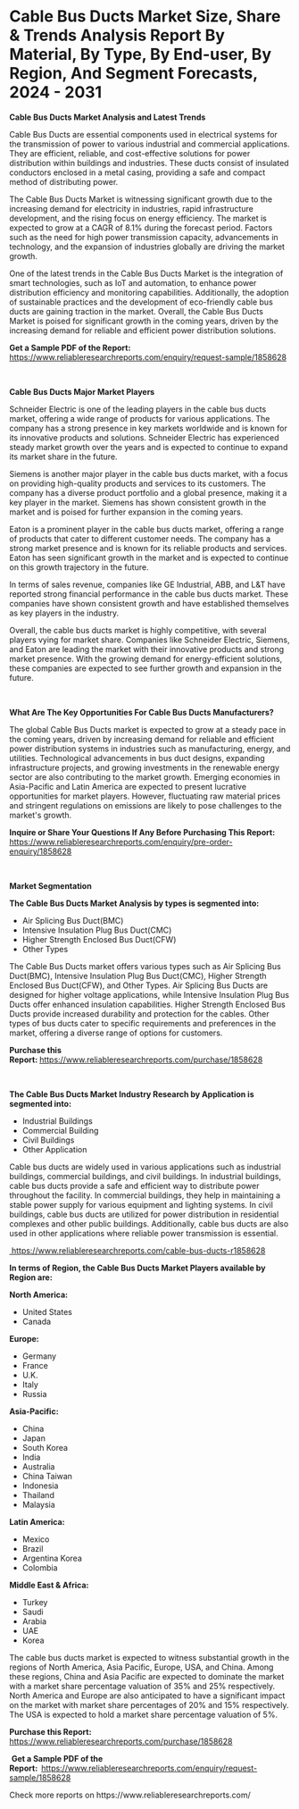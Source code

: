 <p><h1>Cable Bus Ducts Market Size, Share & Trends Analysis Report By Material, By Type, By End-user, By Region, And Segment Forecasts, 2024 - 2031</h1></p><p><strong>Cable Bus Ducts Market Analysis and Latest Trends</strong></p>
<p><p>Cable Bus Ducts are essential components used in electrical systems for the transmission of power to various industrial and commercial applications. They are efficient, reliable, and cost-effective solutions for power distribution within buildings and industries. These ducts consist of insulated conductors enclosed in a metal casing, providing a safe and compact method of distributing power.</p><p>The Cable Bus Ducts Market is witnessing significant growth due to the increasing demand for electricity in industries, rapid infrastructure development, and the rising focus on energy efficiency. The market is expected to grow at a CAGR of 8.1% during the forecast period. Factors such as the need for high power transmission capacity, advancements in technology, and the expansion of industries globally are driving the market growth.</p><p>One of the latest trends in the Cable Bus Ducts Market is the integration of smart technologies, such as IoT and automation, to enhance power distribution efficiency and monitoring capabilities. Additionally, the adoption of sustainable practices and the development of eco-friendly cable bus ducts are gaining traction in the market. Overall, the Cable Bus Ducts Market is poised for significant growth in the coming years, driven by the increasing demand for reliable and efficient power distribution solutions.</p></p>
<p><strong>Get a Sample PDF of the Report:&nbsp;</strong> <a href="https://www.reliableresearchreports.com/enquiry/request-sample/1858628">https://www.reliableresearchreports.com/enquiry/request-sample/1858628</a></p>
<p>&nbsp;</p>
<p><strong>Cable Bus Ducts Major Market Players</strong></p>
<p><p>Schneider Electric is one of the leading players in the cable bus ducts market, offering a wide range of products for various applications. The company has a strong presence in key markets worldwide and is known for its innovative products and solutions. Schneider Electric has experienced steady market growth over the years and is expected to continue to expand its market share in the future.</p><p>Siemens is another major player in the cable bus ducts market, with a focus on providing high-quality products and services to its customers. The company has a diverse product portfolio and a global presence, making it a key player in the market. Siemens has shown consistent growth in the market and is poised for further expansion in the coming years.</p><p>Eaton is a prominent player in the cable bus ducts market, offering a range of products that cater to different customer needs. The company has a strong market presence and is known for its reliable products and services. Eaton has seen significant growth in the market and is expected to continue on this growth trajectory in the future.</p><p>In terms of sales revenue, companies like GE Industrial, ABB, and L&T have reported strong financial performance in the cable bus ducts market. These companies have shown consistent growth and have established themselves as key players in the industry.</p><p>Overall, the cable bus ducts market is highly competitive, with several players vying for market share. Companies like Schneider Electric, Siemens, and Eaton are leading the market with their innovative products and strong market presence. With the growing demand for energy-efficient solutions, these companies are expected to see further growth and expansion in the future.</p></p>
<p>&nbsp;</p>
<p><strong>What Are The Key Opportunities For Cable Bus Ducts Manufacturers?</strong></p>
<p><p>The global Cable Bus Ducts market is expected to grow at a steady pace in the coming years, driven by increasing demand for reliable and efficient power distribution systems in industries such as manufacturing, energy, and utilities. Technological advancements in bus duct designs, expanding infrastructure projects, and growing investments in the renewable energy sector are also contributing to the market growth. Emerging economies in Asia-Pacific and Latin America are expected to present lucrative opportunities for market players. However, fluctuating raw material prices and stringent regulations on emissions are likely to pose challenges to the market's growth.</p></p>
<p><strong>Inquire or Share Your Questions If Any Before Purchasing This Report:</strong> <a href="https://www.reliableresearchreports.com/enquiry/pre-order-enquiry/1858628">https://www.reliableresearchreports.com/enquiry/pre-order-enquiry/1858628</a></p>
<p>&nbsp;</p>
<p><strong>Market Segmentation</strong></p>
<p><strong>The Cable Bus Ducts Market Analysis by types is segmented into:</strong></p>
<p><ul><li>Air Splicing Bus Duct(BMC)</li><li>Intensive Insulation Plug Bus Duct(CMC)</li><li>Higher Strength Enclosed Bus Duct(CFW)</li><li>Other Types</li></ul></p>
<p><p>The Cable Bus Ducts market offers various types such as Air Splicing Bus Duct(BMC), Intensive Insulation Plug Bus Duct(CMC), Higher Strength Enclosed Bus Duct(CFW), and Other Types. Air Splicing Bus Ducts are designed for higher voltage applications, while Intensive Insulation Plug Bus Ducts offer enhanced insulation capabilities. Higher Strength Enclosed Bus Ducts provide increased durability and protection for the cables. Other types of bus ducts cater to specific requirements and preferences in the market, offering a diverse range of options for customers.</p></p>
<p><strong>Purchase this Report:&nbsp;</strong><a href="https://www.reliableresearchreports.com/purchase/1858628">https://www.reliableresearchreports.com/purchase/1858628</a></p>
<p>&nbsp;</p>
<p><strong>The Cable Bus Ducts Market Industry Research by Application is segmented into:</strong></p>
<p><ul><li>Industrial Buildings</li><li>Commercial Building</li><li>Civil Buildings</li><li>Other Application</li></ul></p>
<p><p>Cable bus ducts are widely used in various applications such as industrial buildings, commercial buildings, and civil buildings. In industrial buildings, cable bus ducts provide a safe and efficient way to distribute power throughout the facility. In commercial buildings, they help in maintaining a stable power supply for various equipment and lighting systems. In civil buildings, cable bus ducts are utilized for power distribution in residential complexes and other public buildings. Additionally, cable bus ducts are also used in other applications where reliable power transmission is essential.</p></p>
<p><a href="https://www.reliableresearchreports.com/cable-bus-ducts-r1858628">&nbsp;https://www.reliableresearchreports.com/cable-bus-ducts-r1858628</a></p>
<p><strong>In terms of Region, the Cable Bus Ducts Market Players available by Region are:</strong></p>
<p>
    <p> <strong> North America: </strong>
        <ul>
            <li>United States</li>
            <li>Canada</li>
        </ul>
        </p> 
    <p> <strong> Europe: </strong>
        <ul>
            <li>Germany</li>
            <li>France</li>
            <li>U.K.</li>
            <li>Italy</li>
            <li>Russia</li>
        </ul>
        </p> 
    <p> <strong> Asia-Pacific: </strong>
        <ul>
            <li>China</li>
            <li>Japan</li>
            <li>South Korea</li>
            <li>India</li>
            <li>Australia</li>
            <li>China Taiwan</li>
            <li>Indonesia</li>
            <li>Thailand</li>
            <li>Malaysia</li>
        </ul>
        </p> 
    <p> <strong> Latin America: </strong>
        <ul>
            <li>Mexico</li>
            <li>Brazil</li>
            <li>Argentina Korea</li>
            <li>Colombia</li>
        </ul>
        </p> 
    <p> <strong> Middle East & Africa: </strong>
        <ul>
            <li>Turkey</li>
            <li>Saudi</li>
            <li>Arabia</li>
            <li>UAE</li>
            <li>Korea</li>
        </ul>
    </p>
    </p>
<p><p>The cable bus ducts market is expected to witness substantial growth in the regions of North America, Asia Pacific, Europe, USA, and China. Among these regions, China and Asia Pacific are expected to dominate the market with a market share percentage valuation of 35% and 25% respectively. North America and Europe are also anticipated to have a significant impact on the market with market share percentages of 20% and 15% respectively. The USA is expected to hold a market share percentage valuation of 5%.</p></p>
<p><strong>Purchase this Report: </strong><a href="https://www.reliableresearchreports.com/purchase/1858628">https://www.reliableresearchreports.com/purchase/1858628</a></p>
<p>&nbsp;<strong>Get a Sample PDF of the Report:&nbsp;&nbsp;</strong><a href="https://www.reliableresearchreports.com/enquiry/request-sample/1858628">https://www.reliableresearchreports.com/enquiry/request-sample/1858628</a></p>
<p><strong></strong></p>
<p>Check more reports on https://www.reliableresearchreports.com/</p>